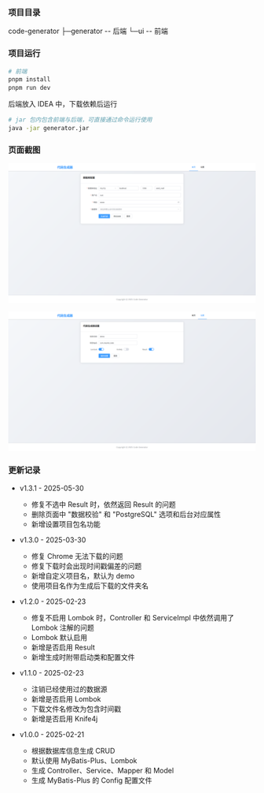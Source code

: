 ### 项目目录

code-generator
├─generator	-- 后端
└─ui	  	-- 前端 

### 项目运行

```bash
# 前端
pnpm install
pnpm run dev
```

后端放入 IDEA 中，下载依赖后运行

```bash
# jar 包内包含前端与后端，可直接通过命令运行使用
java -jar generator.jar
```

### 页面截图

![image-20250530175715622](README.assets/image-20250530175715622.png)

![image-20250530175657610](README.assets/image-20250530175657610.png)

### 更新记录

- v1.3.1 - 2025-05-30
  - 修复不选中 Result 时，依然返回 Result 的问题
  - 删除页面中 "数据校验" 和 "PostgreSQL" 选项和后台对应属性
  - 新增设置项目包名功能

 - v1.3.0 - 2025-03-30
   - 修复 Chrome 无法下载的问题
   - 修复下载时会出现时间戳偏差的问题
   - 新增自定义项目名，默认为 demo
   - 使用项目名作为生成后下载的文件夹名
 - v1.2.0 - 2025-02-23
   - 修复不启用 Lombok 时，Controller 和 ServiceImpl 中依然调用了 Lombok 注解的问题
   - Lombok 默认启用
   - 新增是否启用 Result
   - 新增生成时附带启动类和配置文件
 - v1.1.0 - 2025-02-23
   - 注销已经使用过的数据源
   - 新增是否启用 Lombok
   - 下载文件名修改为包含时间戳
   - 新增是否启用 Knife4j
 - v1.0.0 - 2025-02-21
   - 根据数据库信息生成 CRUD
   - 默认使用 MyBatis-Plus、Lombok
   - 生成 Controller、Service、Mapper 和 Model
   - 生成 MyBatis-Plus 的 Config 配置文件